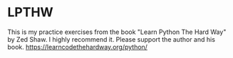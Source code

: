 # LPTHW
This is my practice exercises from the book "Learn Python The Hard Way" by Zed Shaw.
I highly recommend it. Please support the author and his book. 
https://learncodethehardway.org/python/
